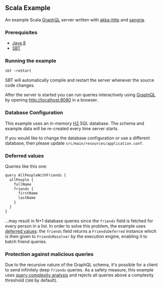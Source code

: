 ## Scala Example

An example Scala [GraphQL](http://facebook.github.io/graphql/) server written with [akka-http](http://doc.akka.io/docs/akka-stream-and-http-experimental/current/scala/http/) and [sangria](https://github.com/sangria-graphql/sangria).

### Prerequisites

* [Java 8](http://www.oracle.com/technetwork/java/javase/downloads/jdk8-downloads-2133151.html)
* [SBT](http://www.scala-sbt.org/download.html)

### Running the example

```bash
sbt ~reStart
```

SBT will automatically compile and restart the server whenever the source code changes.

After the server is started you can run queries interactively using [GraphiQL](https://github.com/graphql/graphiql) by opening [http://localhost:8080](http://localhost:8080) in a browser.

### Database Configuration

This example uses an in-memory [H2](http://www.h2database.com/html/main.html) SQL database. The schema and example data will be re-created every time server starts.

If you would like to change the database configuration or use a different database, then please update `src/main/resources/application.conf`.

### Deferred values

Queries like this one:

```js
query AllPeopleWithFriends {
  allPeople {
    fullName
    friends {
      firstName
      lastName
    }
  }
}
```

…may result in N+1 database queries since the `friends` field is fetched for every person in a list. In order to solve this problem, the example uses [deferred values](http://sangria-graphql.org/learn/#deferred-values-and-resolver): the `friends` field returns a `FriendsDeferred` instance which is then given to `FriendsResolver` by the execution engine, enabling it to batch friend queries.

### Protection against malicious queries

Due to the recursive nature of the GraphQL schema, it's possible for a client to send infinitely deep `friends` queries. As a safety measure, this example uses [query complexity analysis](http://sangria-graphql.org/learn/#protection-against-malicious-queries) and rejects all queries above a complexity threshold (`300` by default).
